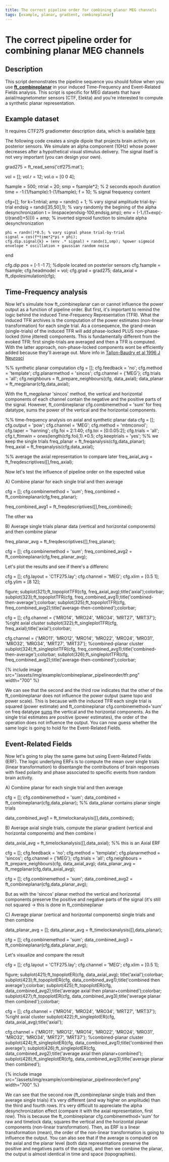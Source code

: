 ```yaml
---
title: The correct pipeline order for combining planar MEG channels
tags: [example, planar, gradient, combineplanar]
---
```


# The correct pipeline order for combining planar MEG channels

## Description

This script demonstrates the pipeline sequence you should follow when you use **[ft_combineplanar](/reference/ft_combineplanar)** in your induced Time-Frequency and Event-Related Fields analysis. This script is specific for MEG datasets that have axial/magnetometer sensors (CTF, Elekta) and you're interested to compute a synthetic planar representation.

## Example dataset

It requires CTF275 gradiometer description data, which is available [here](ftp://ftp.fieldtriptoolbox.org/pub/fieldtrip/example/megrealign/ctf275.mat)

The following code creates a single dipole that projects brain activity on posterior sensors. We simulate an alpha component (10Hz) whose power decreases after a hypothetical visual stimulus delivery. The signal itself is not very important (you can design your own).

  grad275 = ft_read_sens('ctf275.mat');

  vol = [];
  vol.r = 12;
  vol.o = [0 0 4];

  fsample = 500;
  ntrial = 20;
  smp = fsample*2; % 2 seconds epoch duration
  time = -1:(1/fsample):1-(1/fsample);
  f = 10; % signal frequency content

  cfg=[];
  for k=1:ntrial;
    amp = randn() + 1; % vary signal amplitude trial-by-trial
    endsig = randi([35,50],1); % vary randomly the begining of the alpha desynchronization
    t = linspace(endsig-100,endsig,smp);
    env = (-1./(1+exp(-t/(rand()+5)))) + amp; % inverted sigmoid function to simulate alpha desynchronization

    phi = randn()*0.5; % vary signal phase trial-by-trial
    signal = cos(f*time*2*pi + phi);
    cfg.dip.signal{k} = (env .* signal) + randn(1,smp); %power sigmoid envelope * oscillation + gaussian random noise
  end

  cfg.dip.pos   = [-1 -1 7]; %dipole located on posterior sensors
  cfg.fsample   = fsample;
  cfg.headmodel = vol;
  cfg.grad      = grad275;
  data_axial    = ft_dipolesimulation(cfg);

## Time-Frequency analysis

Now let's simulate how ft_combineplanar can or cannot influence the power output as a function of pipeline order.
But first, it's important to remind the logic behind the induced Time-Frequency Representation (TFR). What the induced TFR archives is the computation of the power estimates (non-linear transformation) for each single trial. As a consequence, the grand-mean (single-trials) of the induced TFR will add phase-locked PLUS non-phase-locked (time jittered) components. This is fundamentally different from the evoked TFR: first single-trials are averaged and then a TFR is computed. With the latter approach, non-phase-locked components wont be efficiently added because they'll average out. More info in [Tallon-Baudry et al 1996 J Neurosci](http://www.ncbi.nlm.nih.gov/pubmed/8753885)

  %% synthetic planar computation
  cfg              = [];
  cfg.feedback     = 'no';
  cfg.method       = 'template';
  cfg.planarmethod = 'sincos';
  cfg.channel      = {'MEG'};
  cfg.trials       = 'all';
  cfg.neighbours   = ft_prepare_neighbours(cfg, data_axial);
  data_planar      = ft_megplanar(cfg,data_axial);

With the ft_megplanar 'sincos' method, the vertical and horizontal components of each channel contain the negative and the positive parts of the signal. However, ft_combineplanar cfg.combinemethod = 'sum' for freq datatype, sums the power of the vertical and the horizontal components.

  %% time-frequency analysis on axial and synthetic planar data
  cfg            = [];
  cfg.output     = 'pow';
  cfg.channel    = 'MEG';
  cfg.method     = 'mtmconvol';
  cfg.taper      = 'hanning';
  cfg.foi        = 2:1:40;
  cfg.toi        = [0:0.05:2];
  cfg.trials     = 'all';
  cfg.t_ftimwin  = ones(length(cfg.foi),1).*0.5;
  cfg.keeptrials = 'yes'; %% we keep the single trials
  freq_planar    = ft_freqanalysis(cfg,data_planar);
  freq_axial     = ft_freqanalysis(cfg,data_axial);

  %% average the axial representation to compare later
  freq_axial_avg = ft_freqdescriptives([],freq_axial);

Now let's test the influence of pipeline order on the espected value

A) Combine planar for each single trial and then average

  cfg               = [];
  cfg.combinemethod = 'sum';
  freq_combined     = ft_combineplanar(cfg,freq_planar);

  freq_combined_avg1 = ft_freqdescriptives([],freq_combined);

The other wa

B) Average single trials planar data (vertical and horizontal components) and then combine planar

  freq_planar_avg = ft_freqdescriptives([],freq_planar);

  cfg                = [];
  cfg.combinemethod  = 'sum';
  freq_combined_avg2 = ft_combineplanar(cfg,freq_planar_avg);

Let's plot the results and see if there's a differenc

  cfg         = [];
  cfg.layout  = 'CTF275.lay';
  cfg.channel = 'MEG';
  cfg.xlim    = [0.5 1];
  cfg.ylim    = [8 12];

  figure;
  subplot(321);ft_topoplotTFR(cfg, freq_axial_avg);title('axial');colorbar;
  subplot(323);ft_topoplotTFR(cfg, freq_combined_avg1);title('combined-then-average');colorbar;
  subplot(325);ft_topoplotTFR(cfg, freq_combined_avg2);title('average-then-combined');colorbar;

  cfg         = [];
  cfg.channel = {'MRO14', 'MRO24', 'MRO34', 'MRT27', 'MRT37'}; %right axial cluster
  subplot(322);ft_singleplotTFR(cfg, freq_axial);title('axial');colorbar;

  cfg.channel = {'MRO11', 'MRO12', 'MRO14', 'MRO22', 'MRO24', 'MRO31', 'MRO32', 'MRO34', 'MRT27', 'MRT37'}; %combined-planar cluster
  subplot(324);ft_singleplotTFR(cfg, freq_combined_avg1);title('combined-then-average');colorbar;
  subplot(326);ft_singleplotTFR(cfg, freq_combined_avg2);title('average-then-combined');colorbar;

{% include image src="/assets/img/example/combineplanar_pipelineorder/tfr.png" width="700" %}

We can see that the second and the third row indicates that the other of the ft_combineplanar does not influence the power output (same topo and power scale). This is because with the induced TFR each single trial is squared (power estimate) and ft_combineplanar cfg.combinemethod='sum' on freq datatype [sums](http://mathworld.wolfram.com/VectorAddition.html) the vertical and the horizontal components. As the single trial estimates are positive (power estimates), the order of the operation does not influence the output. You can now guess whether the same logic is going to hold for the Event-Related Fields.

## Event-Related Fields

Now let's going to play the same game but using Event-Related Fields (ERF). The logic underlying ERFs is to compute the mean over single trials (linear transformation) to disentangle the contributions of brain responses with fixed polarity and phase associated to specific events from random brain activity.

A) Combine planar for each single trial and then average

  cfg               = [];
  cfg.combinemethod = 'sum';
  data_combined     = ft_combineplanar(cfg,data_planar); %% data_planar contains planar single trials

  data_combined_avg1 = ft_timelockanalysis([],data_combined);

B) Average axial single trials, compute the planar gradient (vertical and horizontal components) and then combine i

  data_axial_avg = ft_timelockanalysis([],data_axial); %% this is an Axial ERF

  cfg              = [];
  cfg.feedback     = 'no';
  cfg.method       = 'template';
  cfg.planarmethod = 'sincos';
  cfg.channel      = {'MEG'};
  cfg.trials       = 'all';
  cfg.neighbours   = ft_prepare_neighbours(cfg, data_axial_avg);
  data_planar_avg  = ft_megplanar(cfg,data_axial_avg);

  cfg                = [];
  cfg.combinemethod  = 'sum';
  data_combined_avg2 = ft_combineplanar(cfg,data_planar_avg);

But as with the 'sincos' planar method the vertical and horizontal components preserve the positive and negative parts of the signal (it's still not squared -> this is done in ft_combineplanar

C) Average planar (vertical and horizontal components) single trials and then combine

  data_planar_avg = [];
  data_planar_avg = ft_timelockanalysis([],data_planar);

  cfg                = [];
  cfg.combinemethod  = 'sum';
  data_combined_avg3 = ft_combineplanar(cfg,data_planar_avg);

Let's visualize and compare the result

  cfg         = [];
  cfg.layout  = 'CTF275.lay';
  cfg.channel = 'MEG';
  cfg.xlim    = [0.5 1];

  figure;
  subplot(421);ft_topoplotER(cfg, data_axial_avg);    title('axial');colorbar;
  subplot(423);ft_topoplotER(cfg, data_combined_avg1);title('combined then average');colorbar;
  subplot(425);ft_topoplotER(cfg, data_combined_avg2);title('average axial then planar+combined');colorbar;
  subplot(427);ft_topoplotER(cfg, data_combined_avg3);title('average planar then combined');colorbar;

  cfg = [];
  cfg.channel = {'MRO14', 'MRO24', 'MRO34', 'MRT27', 'MRT37'}; %right axial cluster
  subplot(422);ft_singleplotER(cfg, data_axial_avg);title('axial');

  cfg.channel = {'MRO11', 'MRO12', 'MRO14', 'MRO22', 'MRO24', 'MRO31', 'MRO32', 'MRO34', 'MRT27', 'MRT37'}; %combined-planar cluster
  subplot(424);ft_singleplotER(cfg, data_combined_avg1);title('combined then average');
  subplot(426);ft_singleplotER(cfg, data_combined_avg2);title('average axial then planar+combined');
  subplot(428);ft_singleplotER(cfg, data_combined_avg3);title('average planar then combined');

{% include image src="/assets/img/example/combineplanar_pipelineorder/erf.png" width="700" %}

We can see that the second row (ft_combineplanar single trials and then average single trials) it's very different (and way higher on amplitude) than the third and fourth rows. It's very difficult to appreciate the alpha desynchronization effect (compare it with the axial representation, first row). This is because the ft_combineplanar cfg.combinemethod='sum' for raw and timelock data, squares the vertical and the horizontal planar components (non-linear transformation). Then, as ERF is a linear transformation (mean), the order of the non-linear transformation is going to influence the output. You can also see that if the average is computed on the axial and the planar level (both data representations preserve the positive and negatives parts of the signal), and then we combine the planar, the output is almost identical in time and space (topographies).
